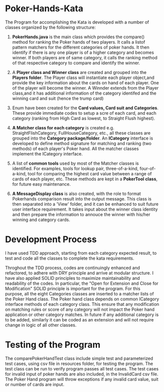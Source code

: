 # Poker-Hands-Kata

The Program for accomplishing the Kata is developed with a number of classes organized by the following structure:

1) **PokerHands.java** is the main class which provides the compare() method for ranking the Poker hands of two players. It calls a listof pattern matchers for the different categories of poker hands. It then identify if there is any one player is of a higher category and becomes winner. If both players are of same category, it calls the ranking method of that respective category to compare and identify the winner.

2) A **Player class and Winner class** are created and grouped into the **Players folder**. The Player class will instantiate each player object,and provide the key information about the cards on hand of each player. One of the player will become the winner. A Winnder extends from the Player class,and it has additional information of the category identifed and the winning card and suit (hence the trump card)

3)  Enum have been created for the **Card values, Card suit and Categories**. These provide immediate codes to setup a scre of each card, and each category (ranking from High Card as lowest, to Straight Flush highest).

4) **A Matcher class for each category** is created e.g. StraightFlishCategory, FullHouseCategory, etc., all these classes are grouped into the **Category package/folder**. An **ICategory** interface is developed to define method signature for matching and ranking (two methods) of each player's Poker hand. All the matcher classes implement the ICategory interface.

6) A list of **common tools** used by most of the Matcher classes is identified. For examples, tools for lookup pair, three-of-a-kind, four-of-a-kind, tool for comparing the highest card value between a range of cards of each player, etc. These methods are kept in a **PokerTool class**, for future easy maintenance.

8) **A MessageDisplay class** is also created, with the role to format Pokerhands comparison result into the output message. This class is then separated into a 'View' folder, and it can be enhanced to suit future user interface requirement. It takes input about the winner class identity and then prepare the information to annouce the winner with his/her winning and category cards.

Development Process
===================
I have used TDD approach, starting from each category expected result, to test and code all the classes to complete the kata requirements. 

Throghout the TDD process, codes are continuingly enhanced and refactored, to adhere with DRY principle and arrive at modular structure. I have also applied SOLID principles to maximize maintainability and readability of the codes. In particular, the "Open for Extension and Close for Modification" SOLID principle is important for the program. For this purpose, all the eight Categories classes are inserted to a matcher lists of the Poker Hand class. The Poker hand class depends on common ICategory interface methods of each category class. This ensure that any modification on matching rules or score of any category will not impact the Poker hand application or other category matches. In future if any additional category is to be added, similarly it can be coded as an extension and will not require change in logic of all other classes.

Testing of the Program
======================
The comparePokerHandTest class include simple test and parameterized test cases, using csv file in resources folder, for testing the program. The test class can be run to verify program passes all test cases. The test cases for invalid input of poker hands are also included, in the InvalidCard csv file. The Poker Hand program will throw exceptions if any invalid card value, suit or number of cards are input.
